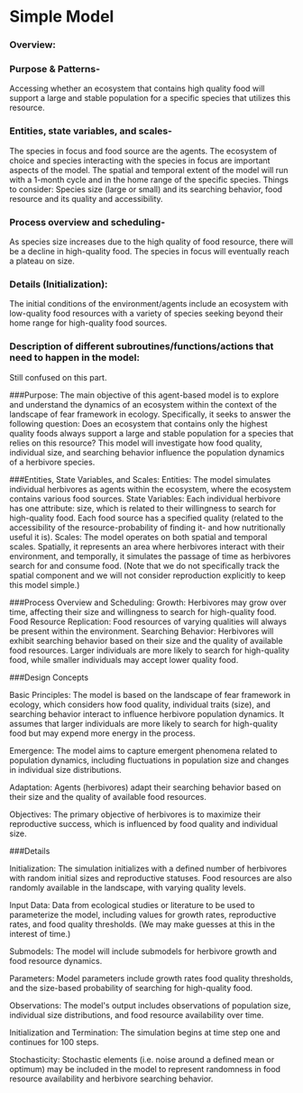 # Simple Model
### Overview:
### Purpose & Patterns- 
Accessing whether an ecosystem that contains high quality food will support a large and stable population for a specific species that utilizes this resource. 
### Entities, state variables, and scales- 
The species in focus and food source are the agents. The ecosystem of choice and species interacting with the species in focus are important aspects of the model. The spatial and temporal extent of the model will run with a 1-month cycle and in the home range of the specific species. Things to consider: Species size (large or small) and its searching behavior, food resource and its quality and accessibility.
### Process overview and scheduling-
As species size increases due to the high quality of food resource, there will be a decline in high-quality food. The species in focus will eventually reach a plateau on size. 
### Details (Initialization):
The initial conditions of the environment/agents include an ecosystem with low-quality food resources with a variety of species seeking beyond their home range for high-quality food sources. 
### Description of different subroutines/functions/actions that need to happen in the model: 
Still confused on this part.


###Purpose: The main objective of this agent-based model is to explore and understand the dynamics of an ecosystem within the context of the landscape of fear framework in ecology. Specifically, it seeks to answer the following question: Does an ecosystem that contains only the highest quality foods always support a large and stable population for a species that relies on this resource? This model will investigate how food quality, individual size, and searching behavior influence the population dynamics of a herbivore species.

###Entities, State Variables, and Scales: Entities: The model simulates individual herbivores as agents within the ecosystem, where the ecosystem contains various food sources. State Variables: Each individual herbivore has one attribute: size, which is related to their willingness to search for high-quality food. Each food source has a specified quality (related to the accessibility of the resource-probability of finding it- and how nutritionally useful it is). Scales: The model operates on both spatial and temporal scales. Spatially, it represents an area where herbivores interact with their environment, and temporally, it simulates the passage of time as herbivores search for and consume food. (Note that we do not specifically track the spatial component and we will not consider reproduction explicitly to keep this model simple.)

###Process Overview and Scheduling: Growth: Herbivores may grow over time, affecting their size and willingness to search for high-quality food. Food Resource Replication: Food resources of varying qualities will always be present within the environment. Searching Behavior: Herbivores will exhibit searching behavior based on their size and the quality of available food resources. Larger individuals are more likely to search for high-quality food, while smaller individuals may accept lower quality food.

###Design Concepts

Basic Principles: The model is based on the landscape of fear framework in ecology, which considers how food quality, individual traits (size), and searching behavior interact to influence herbivore population dynamics. It assumes that larger individuals are more likely to search for high-quality food but may expend more energy in the process.

Emergence: The model aims to capture emergent phenomena related to population dynamics, including fluctuations in population size and changes in individual size distributions.

Adaptation: Agents (herbivores) adapt their searching behavior based on their size and the quality of available food resources.

Objectives: The primary objective of herbivores is to maximize their reproductive success, which is influenced by food quality and individual size.

###Details

Initialization: The simulation initializes with a defined number of herbivores with random initial sizes and reproductive statuses. Food resources are also randomly available in the landscape, with varying quality levels.

Input Data: Data from ecological studies or literature to be used to parameterize the model, including values for growth rates, reproductive rates, and food quality thresholds. (We may make guesses at this in the interest of time.)

Submodels: The model will include submodels for herbivore growth and food resource dynamics.

Parameters: Model parameters include growth rates food quality thresholds, and the size-based probability of searching for high-quality food.

Observations: The model's output includes observations of population size, individual size distributions, and food resource availability over time.

Initialization and Termination: The simulation begins at time step one and continues for 100 steps.

Stochasticity: Stochastic elements (i.e. noise around a defined mean or optimum) may be included in the model to represent randomness in food resource availability and herbivore searching behavior.
